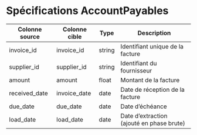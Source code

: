 # Spécifications AccountPayables

| Colonne source | Colonne cible   | Type   | Description                               |
|----------------|-----------------|--------|-------------------------------------------|
| invoice_id     | invoice_id      | string | Identifiant unique de la facture          |
| supplier_id    | supplier_id     | string | Identifiant du fournisseur                |
| amount         | amount          | float  | Montant de la facture                     |
| received_date  | invoice_date    | date   | Date de réception de la facture           |
| due_date       | due_date        | date   | Date d’échéance                           |
| load_date      | load_date       | date   | Date d’extraction (ajouté en phase brute) |
